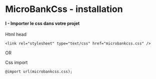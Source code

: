 <h1>MicroBankCss - installation</h1>

<h4>I - Importer le css dans votre projet</h4>
	
Html head

	<link rel="stylesheet" type="text/css" href="microbankcss.css" />
OR

Css import

	@import url(microbankcss.css);
